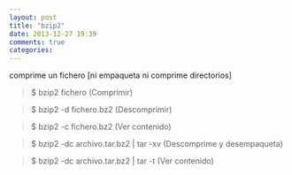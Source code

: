 ```yaml
---
layout: post
title: "bzip2"
date: 2013-12-27 19:39
comments: true
categories: 
---
```

comprime un fichero [ni empaqueta ni comprime directorios]

>$ bzip2 fichero                   (Comprimir)

>$ bzip2 -d fichero.bz2         (Descomprimir)

>$ bzip2 -c fichero.bz2          (Ver contenido)

>$ bzip2 -dc archivo.tar.bz2 | tar -xv  (Descomprime y desempaqueta)

>$ bzip2 -dc archivo.tar.bz2 | tar -t  (Ver contenido)

